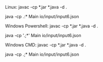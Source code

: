 Linux:
javac -cp *.jar *.java -d .

java -cp .:* Main io/input/input6.json

Windows Powershell:
javac -cp *.jar *.java -d .

java -cp '.;*' Main io/input/input6.json

Windows CMD:
javac -cp *.jar *.java -d .

java -cp .;* Main io/input/input6.json

